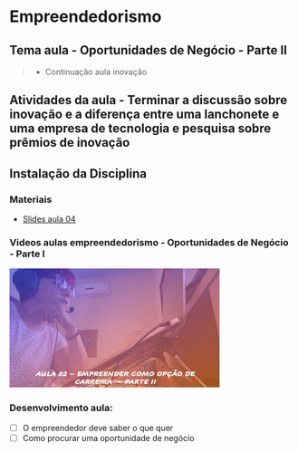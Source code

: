 # Empreendedorismo
## Tema aula - Oportunidades de Negócio - Parte II

> * Continuação aula inovação 

## Atividades da aula - Terminar a discussão sobre inovação e a diferença entre uma lanchonete e uma empresa de tecnologia e pesquisa sobre prêmios de inovação

## Instalação da Disciplina

### Materiais
- [Slides aula 04](Aula_4_oportunidades_de_negocio_parte2.pdf)

### Videos aulas empreendedorismo -  Oportunidades de Negócio - Parte I
[![Aula - Oportunidades de Negócio PARTE II](capa_aula4.png)](https://www.youtube.com/watch?v=Qr36QUCIfGQ)


### Desenvolvimento aula: 

- [ ]  O empreendedor deve saber o que quer
- [ ]  Como procurar uma oportunidade de negócio
